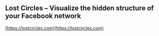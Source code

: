 ## Lost Circles – Visualize the hidden structure of your Facebook network
  
  [https://lostcircles.com](https://lostcircles.com)